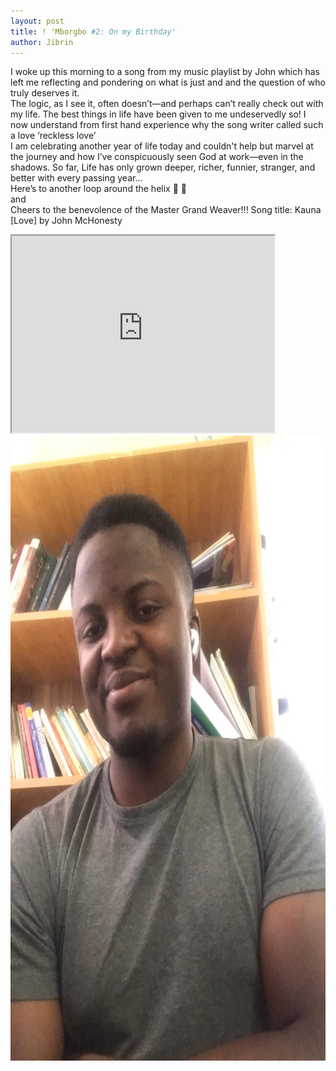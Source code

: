 ```yaml
---
layout: post
title: ! 'Mborgbo #2: On my Birthday'
author: Jibrin
---
```


I woke up this morning to a song from my music playlist by John which has left me reflecting and pondering on what is just and and the question of who truly deserves it. <br>The logic, as I see it, often doesn’t—and perhaps can’t really check out with my life. The best things in life have been given to me undeservedly so! I now understand from first hand experience why the song writer called such a love ‘reckless love’
<br>I am celebrating another year of life today and couldn't help but marvel at the journey and how I’ve conspicuously seen God at work—even in the shadows. So far,  Life has only grown deeper, richer, funnier, stranger, and better with every passing year...
<br>Here’s to another loop around the helix 🍻 🧬 <br>
and <br>
Cheers to the benevolence of the Master Grand Weaver!!!
Song title: Kauna [Love] by John McHonesty

<iframe width="420" height="315"
src="https://www.youtube.com/embed/gGv-kz21SCw">
</iframe>

 <img src="/img/birthday2025.jpeg" alt="Jos, Nigeria" width="800" height="1000">

